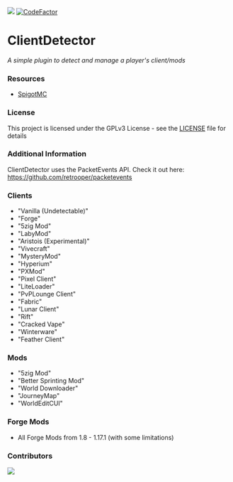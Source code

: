 [![](https://img.shields.io/badge/license-GPLv3-blue)](https://github.com/Sportkanone123/ClientDetector/blob/master/LICENSE)
[![CodeFactor](https://www.codefactor.io/repository/github/sportkanone123/clientdetector/badge/master)](https://www.codefactor.io/repository/github/sportkanone123/clientdetector/overview/master)

# ClientDetector
*A simple plugin to detect and manage a player's client/mods*

### Resources
* [SpigotMC](https://www.spigotmc.org/resources/clientdetector.90375/)

### License
This project is licensed under the GPLv3 License - see the [LICENSE](https://github.com/Sportkanone123/ClientDetector/blob/master/LICENSE) file for details

### Additional Information
ClientDetector uses the PacketEvents API. Check it out here: https://github.com/retrooper/packetevents

### Clients
* "Vanilla (Undetectable)"
* "Forge"
* "5zig Mod"
* "LabyMod"
* "Aristois (Experimental)"
* "Vivecraft"
* "MysteryMod"
* "Hyperium"
* "PXMod"
* "Pixel Client"
* "LiteLoader"
* "PvPLounge Client"
* "Fabric"
* "Lunar Client"
* "Rift"
* "Cracked Vape"
* "Winterware"
* "Feather Client"

### Mods
* "5zig Mod"
* "Better Sprinting Mod"
* "World Downloader"
* "JourneyMap"
* "WorldEditCUI"

### Forge Mods
* All Forge Mods from 1.8 - 1.17.1 (with some limitations)

### Contributors
<a href="https://github.com/Sportkanone123/ClientDetector/graphs/contributors">
<img src="https://contrib.rocks/image?repo=Sportkanone123/ClientDetector" />
